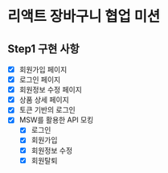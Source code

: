 # 리액트 장바구니 협업 미션

## Step1 구현 사항

- [x] 회원가입 페이지
- [x] 로그인 페이지
- [x] 회원정보 수정 페이지
- [x] 상품 상세 페이지
- [x] 토큰 기반의 로그인
- [x] MSW를 활용한 API 모킹
  - [x] 로그인
  - [x] 회원가입
  - [x] 회원정보 수정
  - [x] 회원탈퇴

